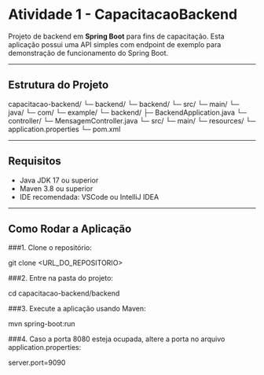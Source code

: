 # Atividade 1 - CapacitacaoBackend

Projeto de backend em **Spring Boot** para fins de capacitação. Esta aplicação possui uma API simples com endpoint de exemplo para demonstração de funcionamento do Spring Boot.

---

## Estrutura do Projeto
capacitacao-backend/
└─ backend/
└─ backend/
└─ src/
└─ main/
└─ java/
└─ com/
└─ example/
└─ backend/
├─ BackendApplication.java
└─ controller/
└─ MensagemController.java
└─ src/
└─ main/
└─ resources/
└─ application.properties
└─ pom.xml

---

## Requisitos

- Java JDK 17 ou superior  
- Maven 3.8 ou superior  
- IDE recomendada: VSCode ou IntelliJ IDEA  

---

## Como Rodar a Aplicação

###1. Clone o repositório:

  git clone <URL_DO_REPOSITORIO>


###2. Entre na pasta do projeto:

  cd capacitacao-backend/backend


###3. Execute a aplicação usando Maven:

  mvn spring-boot:run


###4. Caso a porta 8080 esteja ocupada, altere a porta no arquivo application.properties:

  server.port=9090
